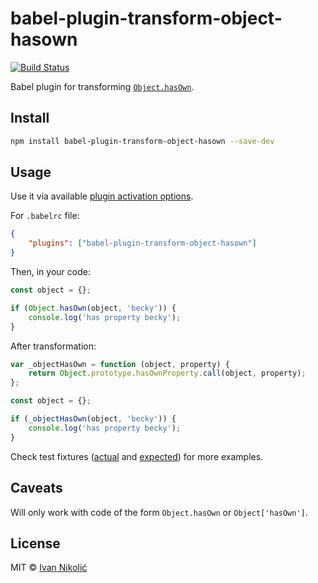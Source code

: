 # babel-plugin-transform-object-hasown

[![Build Status][ci-img]][ci]

Babel plugin for transforming
[`Object.hasOwn`](https://github.com/tc39/proposal-accessible-object-hasownproperty).

## Install

```sh
npm install babel-plugin-transform-object-hasown --save-dev
```

## Usage

Use it via available [plugin activation options][babel-plugins].

For `.babelrc` file:

```json
{
	"plugins": ["babel-plugin-transform-object-hasown"]
}
```

Then, in your code:

```js
const object = {};

if (Object.hasOwn(object, 'becky')) {
	console.log('has property becky');
}
```

After transformation:

```js
var _objectHasOwn = function (object, property) {
	return Object.prototype.hasOwnProperty.call(object, property);
};

const object = {};

if (_objectHasOwn(object, 'becky')) {
	console.log('has property becky');
}
```

Check test fixtures ([actual](test/fixtures/all.js) and
[expected](test/fixtures/all.expected.js)) for more examples.

## Caveats

Will only work with code of the form `Object.hasOwn` or `Object['hasOwn']`.

## License

MIT © [Ivan Nikolić](http://ivannikolic.com)

<!-- prettier-ignore-start -->

[ci]: https://travis-ci.com/niksy/babel-plugin-transform-object-hasown
[ci-img]: https://travis-ci.com/niksy/babel-plugin-transform-object-hasown.svg?branch=master
[babel-plugins]: http://babeljs.io/docs/plugins/

<!-- prettier-ignore-end -->
